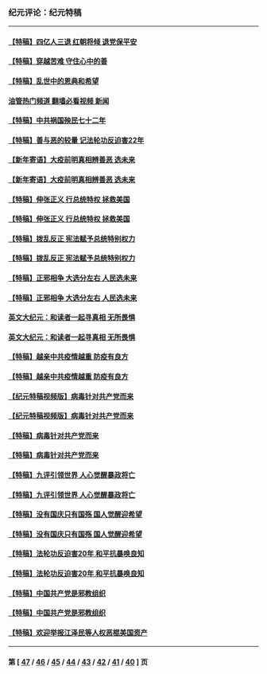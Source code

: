 ### 纪元评论：纪元特稿
---
#### [【特稿】四亿人三退 红朝将倾 退党保平安](../../pages/nsc424/n13794378.md?11220330) 
#### [【特稿】穿越苦难 守住心中的善](../../pages/nsc424/n13784979.md?11220330) 
#### [【特稿】乱世中的恩典和希望](../../pages/nsc424/n13734687.md?11220330) 
#### [油管热门频道 翻墙必看视频 新闻](ok?11220330)
#### [【特稿】中共祸国殃民七十二年](../../pages/nsc424/n13272607.md?11220330) 
#### [【特稿】善与恶的较量 记法轮功反迫害22年](../../pages/nsc424/n13086597.md?11220330) 
#### [【新年寄语】大疫前明真相辨善恶 选未来](../../pages/nsc424/n12660855.md?11220330) 
#### [【新年寄语】大疫前明真相辨善恶 选未来](../../pages/nsc424/n12660855.md?11220330) 
#### [【特稿】伸张正义 行总统特权 拯救美国](../../pages/nsc424/n12616806.md?11220330) 
#### [【特稿】伸张正义 行总统特权 拯救美国](../../pages/nsc424/n12616806.md?11220330) 
#### [【特稿】拨乱反正 宪法赋予总统特别权力](../../pages/nsc424/n12598306.md?11220330) 
#### [【特稿】拨乱反正 宪法赋予总统特别权力](../../pages/nsc424/n12598306.md?11220330) 
#### [【特稿】正邪相争 大选分左右 人民选未来](../../pages/nsc424/n12545208.md?11220330) 
#### [【特稿】正邪相争 大选分左右 人民选未来](../../pages/nsc424/n12545208.md?11220330) 
#### [英文大纪元：和读者一起寻真相 无所畏惧](../../pages/nsc424/n12542027.md?11220330) 
#### [英文大纪元：和读者一起寻真相 无所畏惧](../../pages/nsc424/n12542027.md?11220330) 
#### [【特稿】越亲中共疫情越重 防疫有良方](../../pages/nsc424/n12042989.md?11220330) 
#### [【特稿】越亲中共疫情越重 防疫有良方](../../pages/nsc424/n12042989.md?11220330) 
#### [【纪元特稿视频版】病毒针对共产党而来](../../pages/nsc424/n11977328.md?11220330) 
#### [【纪元特稿视频版】病毒针对共产党而来](../../pages/nsc424/n11977328.md?11220330) 
#### [【特稿】病毒针对共产党而来](../../pages/nsc424/n11928818.md?11220330) 
#### [【特稿】病毒针对共产党而来](../../pages/nsc424/n11928818.md?11220330) 
#### [【特稿】九评引领世界 人心觉醒暴政将亡](../../pages/nsc424/n11660496.md?11220330) 
#### [【特稿】九评引领世界 人心觉醒暴政将亡](../../pages/nsc424/n11660496.md?11220330) 
#### [【特稿】没有国庆只有国殇 国人觉醒迎希望](../../pages/nsc424/n11549354.md?11220330) 
#### [【特稿】没有国庆只有国殇 国人觉醒迎希望](../../pages/nsc424/n11549354.md?11220330) 
#### [【特稿】法轮功反迫害20年 和平抗暴唤良知](../../pages/nsc424/n11389135.md?11220330) 
#### [【特稿】法轮功反迫害20年 和平抗暴唤良知](../../pages/nsc424/n11389135.md?11220330) 
#### [【特稿】中国共产党是邪教组织](../../pages/nsc424/n11355551.md?11220330) 
#### [【特稿】中国共产党是邪教组织](../../pages/nsc424/n11355551.md?11220330) 
#### [【特稿】欢迎举报江泽民等人权恶棍美国资产](../../pages/nsc424/n11303040.md?11220330) 

---
#### 第 [ [47](./47.md?11220330) / [46](./46.md?11220330) / [45](./45.md?11220330) / [44](./44.md?11220330) / [43](./43.md?11220330) / [42](./42.md?11220330) / [41](./41.md?11220330) / [40](./40.md?11220330) ] 页
